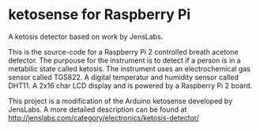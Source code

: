 ketosense for Raspberry Pi
==========================

A ketosis detector based on work by JensLabs.

This is the source-code for a Raspberry Pi 2 controlled breath acetone detector. The purpouse for the instrument is to detect
if a person is in a metabilic state called ketosis. The instrument uses an electrochemical gas sensor called TGS822.
A digital temperatur and humidity sensor called DHT11. A 2x16 char LCD display and is powered by a Raspberry Pi 2 board.

This project is a modification of the Arduino ketosense developed by JensLabs. A more detailed description can be found at http://jenslabs.com/category/electronics/ketosis-detector/

